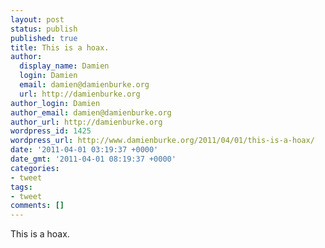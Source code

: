 ```yaml
---
layout: post
status: publish
published: true
title: This is a hoax.
author:
  display_name: Damien
  login: Damien
  email: damien@damienburke.org
  url: http://damienburke.org
author_login: Damien
author_email: damien@damienburke.org
author_url: http://damienburke.org
wordpress_id: 1425
wordpress_url: http://www.damienburke.org/2011/04/01/this-is-a-hoax/
date: '2011-04-01 03:19:37 +0000'
date_gmt: '2011-04-01 08:19:37 +0000'
categories:
- tweet
tags:
- tweet
comments: []
---
```

<p>This is a hoax.</p>
